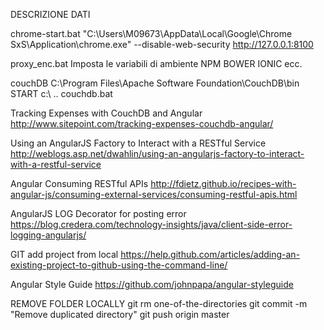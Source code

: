 DESCRIZIONE DATI

chrome-start.bat
"C:\Users\M09673\AppData\Local\Google\Chrome SxS\Application\chrome.exe" --disable-web-security http://127.0.0.1:8100

proxy_enc.bat
Imposta le variabili di ambiente NPM BOWER IONIC ecc.

couchDB
C:\Program Files\Apache Software Foundation\CouchDB\bin
START c:\ .. couchdb.bat

Tracking Expenses with CouchDB and Angular
http://www.sitepoint.com/tracking-expenses-couchdb-angular/

Using an AngularJS Factory to Interact with a RESTful Service
http://weblogs.asp.net/dwahlin/using-an-angularjs-factory-to-interact-with-a-restful-service

Angular Consuming RESTful APIs
http://fdietz.github.io/recipes-with-angular-js/consuming-external-services/consuming-restful-apis.html

AngularJS LOG Decorator for posting error 
https://blog.credera.com/technology-insights/java/client-side-error-logging-angularjs/

GIT add project from local
https://help.github.com/articles/adding-an-existing-project-to-github-using-the-command-line/



Angular Style Guide
https://github.com/johnpapa/angular-styleguide


REMOVE FOLDER LOCALLY
git rm one-of-the-directories
git commit -m "Remove duplicated directory"
git push origin master